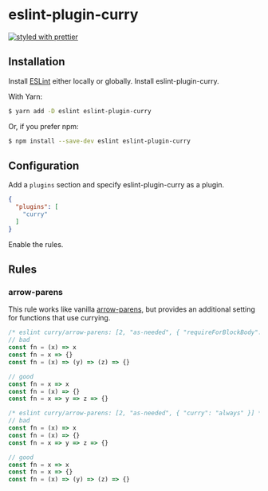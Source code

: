 # eslint-plugin-curry

[![styled with prettier](https://img.shields.io/badge/styled_with-prettier-ff69b4.svg)](https://github.com/prettier/prettier)

## Installation

Install [ESLint](https://github.com/eslint/eslint) either locally or globally.
Install eslint-plugin-curry.

With Yarn:

```sh
$ yarn add -D eslint eslint-plugin-curry
```

Or, if you prefer npm:

```sh
$ npm install --save-dev eslint eslint-plugin-curry
```

## Configuration

Add a `plugins` section and specify eslint-plugin-curry as a plugin.

```json
{
  "plugins": [
    "curry"
  ]
}
```

Enable the rules.

## Rules

### arrow-parens

This rule works like vanilla [arrow-parens](http://eslint.org/docs/rules/arrow-parens),
but provides an additional setting for functions that use currying.

```js
/* eslint curry/arrow-parens: [2, "as-needed", { "requireForBlockBody": true, "curry": "never" }] */
// bad
const fn = (x) => x
const fn = x => {}
const fn = (x) => (y) => (z) => {}

// good
const fn = x => x
const fn = (x) => {}
const fn = x => y => z => {}
```

```js
/* eslint curry/arrow-parens: [2, "as-needed", { "curry": "always" }] */
// bad
const fn = (x) => x
const fn = (x) => {}
const fn = x => y => z => {}

// good
const fn = x => x
const fn = x => {}
const fn = (x) => (y) => (z) => {}
```
